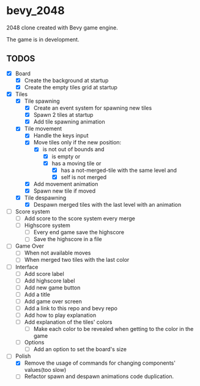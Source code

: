 # bevy_2048
2048 clone created with Bevy game engine.

The game is in development.

## TODOS
- [x] Board
  - [x] Create the background at startup
  - [x] Create the empty tiles grid at startup
- [x] Tiles
  - [x] Tile spawning
    - [x] Create an event system for spawning new tiles
    - [x] Spawn 2 tiles at startup
    - [x] Add tile spawning animation 
  - [x] Tile movement
    - [x] Handle the keys input
    - [x] Move tiles only if the new position:
      - [x] is not out of bounds and
        - [x] is empty or
        - [x] has a moving tile or
          - [x] has a not-merged-tile with the same level and
          - [x] self is not merged
    - [x] Add movement animation
    - [x] Spawn new tile if moved
  - [x] Tile despawning
    - [x] Despawn merged tiles with the last level with an animation
- [ ] Score system
  - [ ] Add score to the score system every merge
  - [ ] Highscore system
    - [ ] Every end game save the highscore
    - [ ] Save the highscore in a file
- [ ] Game Over
  - [ ] When not available moves
  - [ ] When merged two tiles with the last color
- [ ] Interface
  - [ ] Add score label
  - [ ] Add highscore label
  - [ ] Add new game button
  - [ ] Add a title
  - [ ] Add game over screen
  - [ ] Add a link to this repo and bevy repo
  - [ ] Add how to play explanation
  - [ ] Add explanation of the tiles' colors
    - [ ] Make each color to be revealed when getting to the color in the game
  - [ ] Options
    - [ ] Add an option to set the board's size
- [ ] Polish
  - [x] Remove the usage of commands for changing components' values(too slow)
  - [ ] Refactor spawn and despawn animations code duplication.